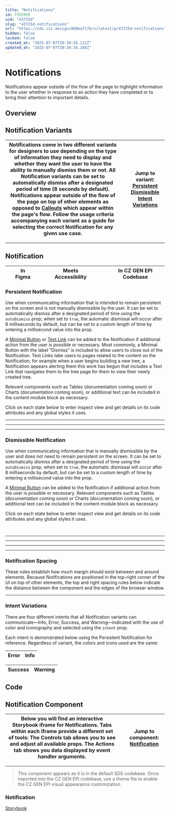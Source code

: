 ```yaml
---
title: "Notifications"
id: 7352959
uid: "43725d"
slug: "43725d-notifications"
url: "https://sds.czi.design/009eaf17b/v/latest/p/43725d-notifications"
hidden: false
locked: false
created_at: "2025-07-07T20:30:34.112Z"
updated_at: "2025-07-07T20:30:34.384Z"
---
```


# Notifications

Notifications appear outside of the flow of the page to highlight information to the user whether in response to an action they have completed or to bring their attention to important details.

## Overview

## Notification Variants

| Notifications come in two different variants for designers to use depending on the type of information they need to display and whether they want the user to have the ability to manually dismiss them or not. All Notification variants can be set to automatically dismiss after a designated period of time (8 seconds by default).  Notifications appear outside of the flow of the page on top of other elements as opposed to [Callouts](https://sds.czi.design/009eaf17b/p/07e099) which appear within the page's flow.  Follow the usage criteria accompanying each variant as a guide for selecting the correct Notification for any given use case. |   | **Jump to variant:** [Persistent](https://sds.czi.design/009eaf17b/v/0/p/43725d-notifications/t/034e96) [Dismissible](https://sds.czi.design/009eaf17b/v/0/p/43725d-notifications/t/108ce3) [Intent Variations](https://sds.czi.design/009eaf17b/v/0/p/43725d-notifications/t/22f5e7) |
| --- | --- | --- |

---

## Notification

|  | In Figma |   |  | Meets Accessibility |   |  | In CZ GEN EPI Codebase |
| --- | --- | --- | --- | --- | --- | --- | --- |

### Persistent Notification

Use when communicating information that is intended to remain persistent on the screen and is not manually dismissible by the user. It can be set to automatically dismiss after a designated period of time using the `autoDismiss` prop; when set to `true`, the automatic dismissal will occur after 8 milliseconds by default, but can be set to a custom length of time by entering a millisecond value into the prop.

A [Minimal Button](https://sds.czi.design/009eaf17b/v/0/p/4289c6-buttons/t/25a37c) or [Text Link](https://sds.czi.design/009eaf17b/v/0/p/055ad9-text-links) can be added to the Notification if additional action from the user is possible or necessary. Most commonly, a Minimal Button with the label "Dismiss" is included to allow users to close out of the Notification. Text Links take users to pages related to the content on the Notification; for example when a user begins building a new tree, a Notification appears alerting them this work has begun that includes a Text Link that navigates them to the tree page for them to view their newly created tree.

Relevant components such as Tables (documentation coming soon) or Charts (documentation coming soon), or additional text can be included in the content module block as necessary.

Click on each state below to enter inspect view and get details on its code attributes and any global styles it uses.

---

---

---

### Dismissible Notification

Use when communicating information that is manually dismissible by the user and does not need to remain persistent on the screen. It can be set to automatically dismiss after a designated period of time using the `autoDismiss` prop; when set to `true`, the automatic dismissal will occur after 8 milliseconds by default, but can be set to a custom length of time by entering a millisecond value into the prop.

A [Minimal Button](https://sds.czi.design/009eaf17b/v/0/p/4289c6-buttons/t/25a37c) can be added to the Notification if additional action from the user is possible or necessary. Relevant components such as Tables (documentation coming soon) or Charts (documentation coming soon), or additional text can be included in the content module block as necessary.

Click on each state below to enter inspect view and get details on its code attributes and any global styles it uses.

 

---

---

---

---

### Notification Spacing

These rules establish how much margin should exist between and around elements. Because Notifications are positioned in the top-right corner of the UI on top of other elements, the top and right spacing rules below indicate the distance between the component and the edges of the browser window.

---

### Intent Variations

There are four different intents that all Notification variants can communicate—Info, Error, Success, and Warning—indicated with the use of color and iconography and selected using the `intent` prop.

Each intent is demonstrated below using the Persistent Notification for reference. Regardless of variant, the colors and icons used are the same:

| **Error** | **Info** |
| --- | --- |

| **Success** | **Warning** |
| --- | --- |

## Code

## Notification Component

| Below you will find an interactive Storybook iframe for Notifications.  Tabs within each iframe provide a different set of tools: The Controls tab allows you to see and adjust all available props. The Actions tab shows you data displayed by event handler arguments. |   | **Jump to component:** [Notification](https://sds.czi.design/009eaf17b/v/0/p/43725d-notifications/t/712d64) |
| --- | --- | --- |

---

>This component appears as it is in the default SDS codebase. Once imported into the CZ GEN EPI codebase, use a theme file to enable the CZ GEN EPI visual appearance customization.

### Notification

[Storybook](https://chanzuckerberg.github.io/sci-components/?path=/story/notification--default&args=intent:info)

 

